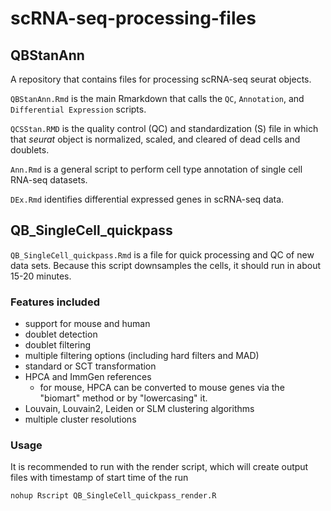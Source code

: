 # scRNA-seq-processing-files

## QBStanAnn
A repository that contains files for processing scRNA-seq seurat objects.

`QBStanAnn.Rmd` is the main Rmarkdown that calls the `QC`, `Annotation`, and `Differential Expression` scripts.  

`QCSStan.RMD` is the quality control (QC) and standardization (S) file in which that _seurat_ object is normalized, scaled, and cleared of dead cells and doublets.

`Ann.Rmd` is a general script to perform cell type annotation of single cell RNA-seq datasets.

`DEx.Rmd` identifies differential expressed genes in scRNA-seq data.

## QB_SingleCell_quickpass
`QB_SingleCell_quickpass.Rmd` is a file for quick processing and QC of new data sets.  Because this script downsamples the cells, it should run in about 15-20 minutes.

### Features included
- support for mouse and human
- doublet detection
- doublet filtering
- multiple filtering options (including hard filters and MAD)
- standard or SCT transformation
- HPCA and ImmGen references
    - for mouse, HPCA can be converted to mouse genes via the "biomart" method or by "lowercasing" it.
- Louvain, Louvain2, Leiden or SLM clustering algorithms
- multiple cluster resolutions

### Usage
It is recommended to run with the render script, which will create output files with timestamp of start time of the run

```
nohup Rscript QB_SingleCell_quickpass_render.R
```



